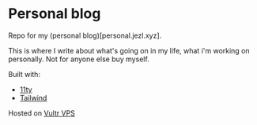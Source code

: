 # Personal blog

Repo for my (personal blog)[personal.jezl.xyz].

This is where I write about what's going on in my life, what i'm working on personally. Not for anyone else buy myself.

Built with:

- [11ty](https://11ty.dev)
- [Tailwind](https://tailwindcss.com)

Hosted on [Vultr VPS](https://vultr.com)
